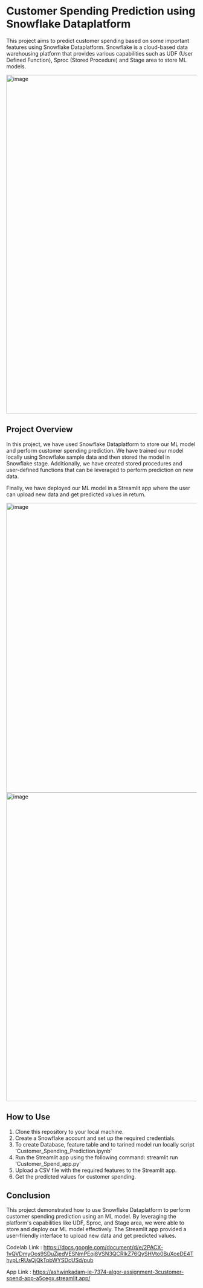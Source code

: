# Customer Spending Prediction using Snowflake Dataplatform
This project aims to predict customer spending based on some important features using Snowflake Dataplatform. Snowflake is a cloud-based data warehousing platform that provides various capabilities such as UDF (User Defined Function), Sproc (Stored Procedure) and Stage area to store ML models.

<img width="897" alt="image" src="https://user-images.githubusercontent.com/53835307/224519623-af6f0c43-ffcc-4844-b3ed-94d80377032a.png">


## Project Overview
In this project, we have used Snowflake Dataplatform to store our ML model and perform customer spending prediction. We have trained our model locally using Snowflake sample data and then stored the model in Snowflake stage. Additionally, we have created stored procedures and user-defined functions that can be leveraged to perform prediction on new data.

Finally, we have deployed our ML model in a Streamlit app where the user can upload new data and get predicted values in return.


<img width="767" alt="image" src="https://user-images.githubusercontent.com/53835307/224519832-f7e01d83-37d6-4f5f-90e6-ea3fd355827e.png">


<img width="817" alt="image" src="https://user-images.githubusercontent.com/53835307/224519842-b242a30d-bd73-4048-9bd1-6d228c268068.png">



## How to Use
1. Clone this repository to your local machine.
2. Create a Snowflake account and set up the required credentials.
3. To create Database, feature table and to tarined model run locally script 'Customer_Spending_Prediction.ipynb'
4. Run the Streamlit app using the following command: streamlit run 'Customer_Spend_app.py'
5. Upload a CSV file with the required features to the Streamlit app.
6. Get the predicted values for customer spending.

## Conclusion
This project demonstrated how to use Snowflake Dataplatform to perform customer spending prediction using an ML model. By leveraging the platform's capabilities like UDF, Sproc, and Stage area, we were able to store and deploy our ML model effectively. The Streamlit app provided a user-friendly interface to upload new data and get predicted values.




Codelab Link : https://docs.google.com/document/d/e/2PACX-1vQVDmyOos9SDuZjedVESNmPEoj8VSN3QCRlkZ76QySHVto0BuXoeDE4ThypLrRUaQjQkTpbWYSDcUSd/pub


App Link : https://ashwinkadam-ie-7374-algor-assignment-3customer-spend-app-a5cegx.streamlit.app/
